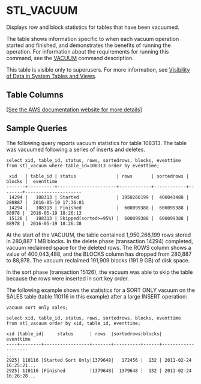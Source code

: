 # STL\_VACUUM<a name="r_STL_VACUUM"></a>

Displays row and block statistics for tables that have been vacuumed\.

The table shows information specific to when each vacuum operation started and finished, and demonstrates the benefits of running the operation\. For information about the requirements for running this command, see the [VACUUM](r_VACUUM_command.md) command description\.

This table is visible only to superusers\. For more information, see [Visibility of Data in System Tables and Views](c_visibility-of-data.md)\.

## Table Columns<a name="r_STL_VACUUM-table-columns"></a>

[\[See the AWS documentation website for more details\]](http://docs.aws.amazon.com/redshift/latest/dg/r_STL_VACUUM.html)

## Sample Queries<a name="r_STL_VACUUM-sample-queries"></a>

The following query reports vacuum statistics for table 108313\. The table was vacuumed following a series of inserts and deletes\. 

```
select xid, table_id, status, rows, sortedrows, blocks, eventtime
from stl_vacuum where table_id=108313 order by eventtime;

 xid   | table_id | status               | rows       | sortedrows | blocks |  eventtime          
-------+----------+----------------------+------------+------------+--------+---------------------
 14294 |   108313 | Started              | 1950266199 |  400043488 | 280887 |  2016-05-19 17:36:01
 14294 |   108313 | Finished             |  600099388 |  600099388 |  88978 |  2016-05-19 18:26:13
 15126 |   108313 | Skipped(sorted>=95%) |  600099388 |  600099388 |  88978 |  2016-05-19 18:26:38
```

At the start of the VACUUM, the table contained 1,950,266,199 rows stored in 280,887 1 MB blocks\. In the delete phase \(transaction 14294\) completed, vacuum reclaimed space for the deleted rows\. The ROWS column shows a value of 400,043,488, and the BLOCKS column has dropped from 280,887 to 88,978\. The vacuum reclaimed 191,909 blocks \(191\.9 GB\) of disk space\.

In the sort phase \(transaction 15126\), the vacuum was able to skip the table because the rows were inserted in sort key order\.

The following example shows the statistics for a SORT ONLY vacuum on the SALES table \(table 110116 in this example\) after a large INSERT operation: 

```
vacuum sort only sales;

select xid, table_id, status, rows, sortedrows, blocks, eventtime
from stl_vacuum order by xid, table_id, eventtime;

xid |table_id|     status      | rows  |sortedrows|blocks|     eventtime
----+--------+-----------------+-------+----------+------+--------------------
...
2925| 110116 |Started Sort Only|1379648|   172456 |  132 | 2011-02-24 16:25:21...
2925| 110116 |Finished         |1379648|  1379648 |  132 | 2011-02-24 16:26:28...
```